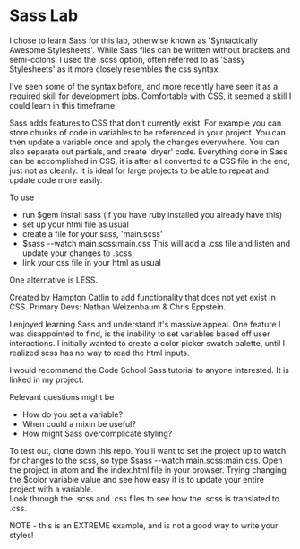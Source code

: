 # Sass Lab

I chose to learn Sass for this lab, otherwise known as 'Syntactically Awesome Stylesheets'. While Sass files can be written without brackets and semi-colons, I used the .scss option, often referred to as 'Sassy Stylesheets' as it more closely resembles the css syntax.

I've seen some of the syntax before, and more recently have seen it as a required skill for development jobs. Comfortable with CSS, it seemed a skill I could learn in this timeframe.

Sass adds features to CSS that don't currently exist. For example you can store chunks of code in variables to be referenced in your project. You can then update a variable once and apply the changes everywhere. You can also separate out partials, and create 'dryer' code. Everything done in Sass can be accomplished in CSS, it is after all converted to a CSS file in the end, just not as cleanly. It is ideal for large projects to be able to repeat and update code more easily.

To use
* run $gem install sass (if you have ruby installed you already have this)
* set up your html file as usual
* create a file for your sass, 'main.scss'
* $sass --watch main.scss:main.css This will add a .css file and listen and update your changes to .scss
* link your css file in your html as usual

One alternative is LESS.

Created by Hampton Catlin to add functionality that does not yet exist in CSS. Primary Devs: Nathan Weizenbaum & Chris Eppstein.

I enjoyed learning Sass and understand it's massive appeal. One feature I was disappointed to find, is the inability to set variables based off user interactions. I initially wanted to create a color picker swatch palette, until I realized scss has no way to read the html inputs.

I would recommend the Code School Sass tutorial to anyone interested. It is linked in my project.

Relevant questions might be
* How do you set a variable?
* When could a mixin be useful?
* How might Sass overcomplicate styling?

To test out, clone down this repo. You'll want to set the project up to watch for changes to the scss, so type $sass --watch main.scss:main.css.
Open the project in atom and the index.html file in your browser. Trying changing the $color variable value and see how easy it is to update your entire project with a variable.  
Look through the .scss and .css files to see how the .scss is translated to .css.

NOTE - this is an EXTREME example, and is not a good way to write your styles!
